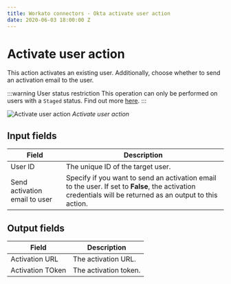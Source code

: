 ```yaml
---
title: Workato connectors - Okta activate user action
date: 2020-06-03 18:00:00 Z
---
```


# Activate user action
This action activates an existing user. Additionally, choose whether to send an activation email to the user.

:::warning User status restriction
This operation can only be performed on users with a `Staged` status. Find out more [here](https://developer.okta.com/docs/reference/api/users/#reactivate-user).
:::

![Activate user action](~@img/connectors/okta/activate-user.png)
*Activate user action*

## Input fields
| Field   | Description |
| ------- | ----------- |
| User ID | The unique ID of the target user. |
| Send activation email to user | Specify if you want to send an activation email to the user. If set to **False**, the activation credentials will be returned as an output to this action. |

## Output fields
| Field            | Description           |
| ---------------- | --------------------- |
| Activation URL   | The activation URL.   |
| Activation TOken | The activation token. |